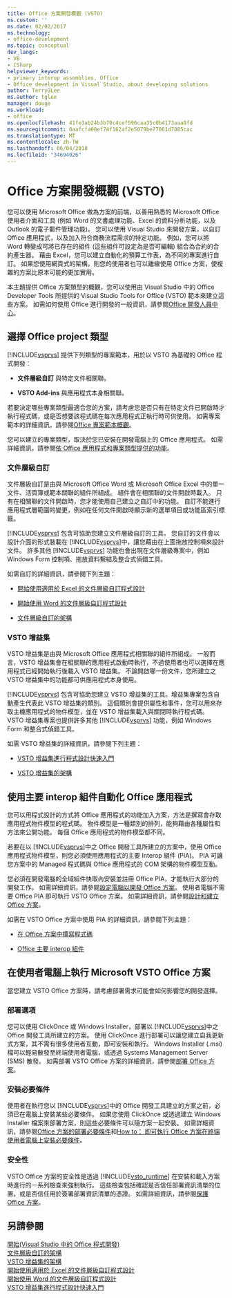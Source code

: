 ```yaml
---
title: Office 方案開發概觀 (VSTO)
ms.custom: ''
ms.date: 02/02/2017
ms.technology:
- office-development
ms.topic: conceptual
dev_langs:
- VB
- CSharp
helpviewer_keywords:
- primary interop assemblies, Office
- Office development in Visual Studio, about developing solutions
author: TerryGLee
ms.author: tglee
manager: douge
ms.workload:
- office
ms.openlocfilehash: 41fe3ab24b3b70c4cef596caa35c0b4173aaa8fd
ms.sourcegitcommit: 0aafcfa08ef74f162af2e5079be77061d7885cac
ms.translationtype: MT
ms.contentlocale: zh-TW
ms.lasthandoff: 06/04/2018
ms.locfileid: "34694026"
---
```

# <a name="office-solutions-development-overview-vsto"></a>Office 方案開發概觀 (VSTO)
  您可以使用 Microsoft Office 做為方案的前端，以善用熟悉的 Microsoft Office 使用者介面和工具 (例如 Word 的文書處理功能、Excel 的資料分析功能，以及 Outlook 的電子郵件管理功能)。 您可以使用 Visual Studio 來開發方案，以自訂 Office 應用程式，以及加入符合商務流程需求的特定功能。 例如，您可以將 Word 轉變成可將已存在的組件 (這些組件可設定為是否可編輯) 組合為合約的合約產生器。 藉由 Excel，您可以建立自動化的預算工作表，為不同的專案進行自訂。 如果您使用網頁式的架構，則您的使用者也可以離線使用 Office 方案，使複雜的方案比原本可能的更加實用。  
  
 本主題提供 Office 方案類型的概觀，您可以使用由 Visual Studio 中的 Office Developer Tools 所提供的 Visual Studio Tools for Office (VSTO) 範本來建立這些方案。 如需如何使用 Office 進行開發的一般資訊，請參閱[Office 開發人員中心](https://dev.office.com/)。  
  
## <a name="choose-an-office-project-type"></a>選擇 Office project 類型  
 [!INCLUDE[vsprvs](../sharepoint/includes/vsprvs-md.md)] 提供下列類型的專案範本，用於以 VSTO 為基礎的 Office 程式開發：  
  
-   **文件層級自訂** 與特定文件相關聯。  
  
-   **VSTO Add-ins** 與應用程式本身相關聯。  
  
 若要決定哪些專案類型最適合您的方案，請考慮您是否只有在特定文件已開啟時才執行程式碼，或是否想要該程式碼在每次應用程式正執行時可供使用。 如需專案範本的詳細資訊，請參閱[Office 專案範本概觀](../vsto/office-project-templates-overview.md)。  
  
 您可以建立的專案類型，取決於您已安裝在開發電腦上的 Office 應用程式。 如需詳細資訊，請參閱[依 Office 應用程式和專案類型提供的功能](../vsto/features-available-by-office-application-and-project-type.md)。  
  
### <a name="document-level-customizations"></a>文件層級自訂  
 文件層級自訂是由與 Microsoft Office Word 或 Microsoft Office Excel 中的單一文件、活頁簿或範本關聯的組件所組成。 組件會在相關聯的文件開啟時載入。 只有在相關聯的文件開啟時，您才能使用自己建立之自訂中的功能。 自訂不能進行應用程式層範圍的變更，例如在任何文件開啟時顯示新的選單項目或功能區索引標籤。  
  
 [!INCLUDE[vsprvs](../sharepoint/includes/vsprvs-md.md)] 包含可協助您建立文件層級自訂的工具。 您自訂的文件會以設計介面的形式裝載在 [!INCLUDE[vsprvs](../sharepoint/includes/vsprvs-md.md)]中，讓您藉由在上面拖放控制項來設計文件。 許多其他 [!INCLUDE[vsprvs](../sharepoint/includes/vsprvs-md.md)] 功能也會出現在文件層級專案中，例如 Windows Form 控制項、拖放資料繫結及整合式偵錯工具。  
  
 如需自訂的詳細資訊，請參閱下列主題：  
  
-   [開始使用適用於 Excel 的文件層級自訂程式設計](../vsto/getting-started-programming-document-level-customizations-for-excel.md)  
  
-   [開始使用 Word 的文件層級自訂程式設計](../vsto/getting-started-programming-document-level-customizations-for-word.md)  
  
-   [文件層級自訂的架構](../vsto/architecture-of-document-level-customizations.md)  
  
### <a name="vsto-add-ins"></a>VSTO 增益集  
 VSTO 增益集是由與 Microsoft Office 應用程式相關聯的組件所組成。 一般而言，VSTO 增益集會在相關聯的應用程式啟動時執行，不過使用者也可以選擇在應用程式已經開始執行後載入 VSTO 增益集。 不論開啟哪一份文件，您所建立之 VSTO 增益集中的功能都可供應用程式本身使用。  
  
 [!INCLUDE[vsprvs](../sharepoint/includes/vsprvs-md.md)] 包含可協助您建立 VSTO 增益集的工具。增益集專案包含自動產生代表此 VSTO 增益集的類別。 這個類別會提供屬性和事件，您可以用來存取主機應用程式的物件模型，並在 VSTO 增益集載入與關閉時執行程式碼。 VSTO 增益集專案也提供許多其他 [!INCLUDE[vsprvs](../sharepoint/includes/vsprvs-md.md)] 功能，例如 Windows Form 和整合式偵錯工具。  
  
 如需 VSTO 增益集的詳細資訊，請參閱下列主題：  
  
-   [VSTO 增益集進行程式設計快速入門](../vsto/getting-started-programming-vsto-add-ins.md)  
  
-   [VSTO 增益集的架構](../vsto/architecture-of-vsto-add-ins.md)  
  
## <a name="automate-office-applications-by-using-primary-interop-assemblies"></a>使用主要 interop 組件自動化 Office 應用程式  
 您可以用程式設計的方式將 Office 應用程式的功能加入方案，方法是撰寫會存取應用程式物件模型的程式碼。 物件模型是一種類別的排列，能夠藉由各種屬性和方法來公開功能。 每個 Office 應用程式的物件模型都不同。  
  
 若要在以 [!INCLUDE[vsprvs](../sharepoint/includes/vsprvs-md.md)]中之 Office 開發工具所建立的方案中，使用 Office 應用程式物件模型，則您必須使用應用程式的主要 Interop 組件 (PIA)。 PIA 可讓您方案中的 Managed 程式碼與 Office 應用程式的 COM 架構的物件模型互動。  
  
 您必須在開發電腦的全域組件快取內安裝並註冊 Office PIA，才能執行大部分的開發工作。 如需詳細資訊，請參閱[設定電腦以開發 Office 方案](../vsto/configuring-a-computer-to-develop-office-solutions.md)。 使用者電腦不需要 Office PIA 即可執行 VSTO Office 方案。 如需詳細資訊，請參閱[設計和建立 Office 方案](../vsto/designing-and-creating-office-solutions.md)。  
  
 如需在 VSTO Office 方案中使用 PIA 的詳細資訊，請參閱下列主題：  
  
-   [在 Office 方案中撰寫程式碼](../vsto/writing-code-in-office-solutions.md)  
  
-   [Office 主要 interop 組件](../vsto/office-primary-interop-assemblies.md)  
  
## <a name="run-microsoft-vsto-office-solutions-on-end-user-computers"></a>在使用者電腦上執行 Microsoft VSTO Office 方案  
 當您建立 VSTO Office 方案時，請考慮部署需求可能會如何影響您的開發選擇。  
  
### <a name="deployment-options"></a>部署選項  
 您可以使用 ClickOnce 或 Windows Installer，部署以 [!INCLUDE[vsprvs](../sharepoint/includes/vsprvs-md.md)]中之 Office 開發工具所建立的方案。 使用 ClickOnce 進行部署可以讓您建立自我更新式方案，其不需有很多使用者互動，即可安裝和執行。 Windows Installer (*.msi*) 檔可以輕易散發至終端使用者電腦，或透過 Systems Management Server (SMS) 散發。 如需部署 VSTO Office 方案的詳細資訊，請參閱[部署 Office 方案](../vsto/deploying-an-office-solution.md)。  
  
### <a name="install-prerequisites"></a>安裝必要條件  
 使用者在執行您以 [!INCLUDE[vsprvs](../sharepoint/includes/vsprvs-md.md)]中的 Office 開發工具建立的方案之前，必須已在電腦上安裝某些必要條件。 如果您使用 ClickOnce 或透過建立 Windows Installer 檔案來部署方案，則這些必要條件可以隨方案一起安裝。 如需詳細資訊，請參閱[Office 方案的部署必要條件](http://msdn.microsoft.com/en-us/9f672809-43a3-40a1-9057-397ce3b5126e)和[How to： 即可執行 Office 方案在終端使用者電腦上安裝必要條件](http://msdn.microsoft.com/en-us/74dd2c52-838f-4abf-b2b4-4d7b0c2a0a98)。  
  
### <a name="security"></a>安全性  
 VSTO Office 方案的安全性是透過 [!INCLUDE[vsto_runtime](../vsto/includes/vsto-runtime-md.md)] 在安裝和載入方案時進行的一系列檢查來強制執行。 這些檢查包括確認是否信任部署資訊清單的位置，或是否信任用於簽署部署資訊清單的憑證。 如需詳細資訊，請參閱[保護 Office 方案](../vsto/securing-office-solutions.md)。  
  
## <a name="see-also"></a>另請參閱  
 [開始&#40;Visual Studio 中的 Office 程式開發&#41;](../vsto/getting-started-office-development-in-visual-studio.md)   
 [文件層級自訂的架構](../vsto/architecture-of-document-level-customizations.md)   
 [VSTO 增益集的架構](../vsto/architecture-of-vsto-add-ins.md)   
 [開始使用適用於 Excel 的文件層級自訂程式設計](../vsto/getting-started-programming-document-level-customizations-for-excel.md)   
 [開始使用 Word 的文件層級自訂程式設計](../vsto/getting-started-programming-document-level-customizations-for-word.md)   
 [VSTO 增益集進行程式設計快速入門](../vsto/getting-started-programming-vsto-add-ins.md)  
  
  